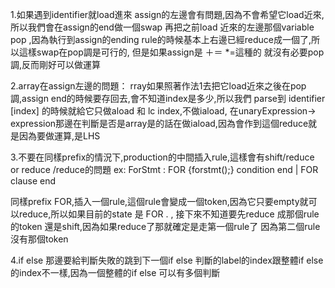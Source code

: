 1.如果遇到identifier就load進來 assign的左邊會有問題,因為不會希望它load近來,所以我們會在assign的end做一個swap 再把之前load
近來的左邊那個variable pop ,因為執行到assign的ending rule的時候基本上右邊已經reduce成一個了,所以這樣swap在pop調是可行的,
但是如果assign是 ＋＝ *=這種的 就沒有必要pop調,反而剛好可以做運算


2.array在assign左邊的問題：
 rray如果照著作法1去把它load近來之後在pop調,assign end的時候要存回去,會不知道index是多少,所以我們
 parse到 identifier [index] 的時候就給它只做aload 和 lc index,不做iaload,
 在unaryExpression-> expression那邊在判斷是否是array是的話在做iaload,因為會作到這個reduce就是因為要做運算,是LHS


 3.不要在同樣prefix的情況下,production的中間插入rule,這樣會有shift/reduce or reduce /reduce的問題
 ex:
 ForStmt
    : FOR {forstmt();} condition end
    | FOR clause end

同樣prefix FOR,插入一個rule,這個rule會變成一個token,因為它只要empty就可以reduce,所以如果目前的state
是 FOR . , 接下來不知道要先reduce 成那個rule 的token 還是shift,因為如果reduce了那就確定是走第一個rule了
因為第二個rule 沒有那個token


4.if else 那邊要給判斷失敗的跳到下一個if else 判斷的label的index跟整體if else的index不一樣,因為一個整體的if else
可以有多個判斷